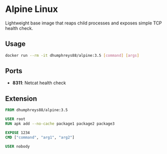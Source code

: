 # Alpine Linux

Lightweight base image that reaps child processes and exposes simple TCP health check.

## Usage

```bash
docker run --rm -it dhumphreys88/alpine:3.5 [command] [args]
```

## Ports

- __8311__: Netcat health check

## Extension

```dockerfile
FROM dhumphreys88/alpine:3.5

USER root
RUN apk add --no-cache package1 package2 package3

EXPOSE 1234
CMD ["command", "arg1", "arg2"]

USER nobody
```
